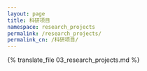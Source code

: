```yaml
---
layout: page
title: 科研项目
namespace: research_projects
permalink: /research_projects/
permalink_cn: /科研项目/
---
```


{% translate_file 03_research_projects.md %} 




